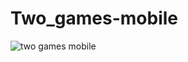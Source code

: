 # Two_games-mobile
![two games mobile](https://github.com/szarath/Two_games_mob/assets/9131084/c1fc1f56-0537-42df-93bd-b564250115e3)
